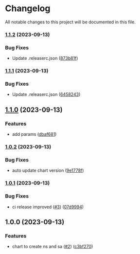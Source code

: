 # Changelog

All notable changes to this project will be documented in this file.

### [1.1.2](https://github.com/cloud-labs-infra/helm-namespaces/compare/v1.1.1...v1.1.2) (2023-09-13)


### Bug Fixes

* Update .releaserc.json ([873b81f](https://github.com/cloud-labs-infra/helm-namespaces/commit/873b81f4f9f0e7d6e6f03c95e2c79aea276006d1))

### [1.1.1](https://github.com/cloud-labs-infra/helm-namespaces/compare/v1.1.0...v1.1.1) (2023-09-13)


### Bug Fixes

* Update .releaserc.json ([6458243](https://github.com/cloud-labs-infra/helm-namespaces/commit/645824334b649b4e1d388f97e5e377cc89d355c6))

## [1.1.0](https://github.com/cloud-labs-infra/helm-namespaces/compare/v1.0.2...v1.1.0) (2023-09-13)


### Features

* add params ([dbaf681](https://github.com/cloud-labs-infra/helm-namespaces/commit/dbaf681123d1697092112695d415ac3aa1acfdaa))

### [1.0.2](https://github.com/cloud-labs-infra/helm-namespaces/compare/v1.0.1...v1.0.2) (2023-09-13)


### Bug Fixes

* auto update chart version ([9e1778f](https://github.com/cloud-labs-infra/helm-namespaces/commit/9e1778f39b6f614abc63bf3a1ee50f77d468bfcc))

### [1.0.1](https://github.com/cloud-labs-infra/helm-namespaces/compare/v1.0.0...v1.0.1) (2023-09-13)


### Bug Fixes

* ci release improved ([#3](https://github.com/cloud-labs-infra/helm-namespaces/issues/3)) ([07d9994](https://github.com/cloud-labs-infra/helm-namespaces/commit/07d9994c831db613a63b918f51e047fbffa75798))

## 1.0.0 (2023-09-13)


### Features

* chart to create ns and sa ([#2](https://github.com/cloud-labs-infra/helm-namespaces/issues/2)) ([c3bf270](https://github.com/cloud-labs-infra/helm-namespaces/commit/c3bf270314eca8283bd457d32714e99e3f0fcf1f))
